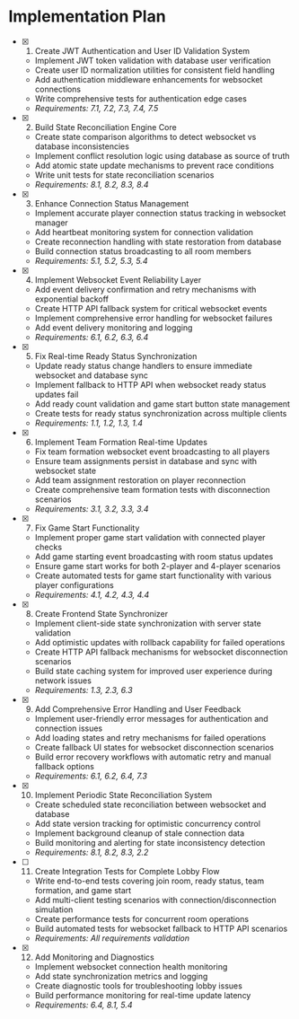 # Implementation Plan

- [x] 1. Create JWT Authentication and User ID Validation System





  - Implement JWT token validation with database user verification
  - Create user ID normalization utilities for consistent field handling
  - Add authentication middleware enhancements for websocket connections
  - Write comprehensive tests for authentication edge cases
  - _Requirements: 7.1, 7.2, 7.3, 7.4, 7.5_

- [x] 2. Build State Reconciliation Engine Core





  - Create state comparison algorithms to detect websocket vs database inconsistencies
  - Implement conflict resolution logic using database as source of truth
  - Add atomic state update mechanisms to prevent race conditions
  - Write unit tests for state reconciliation scenarios
  - _Requirements: 8.1, 8.2, 8.3, 8.4_

- [x] 3. Enhance Connection Status Management





  - Implement accurate player connection status tracking in websocket manager
  - Add heartbeat monitoring system for connection validation
  - Create reconnection handling with state restoration from database
  - Build connection status broadcasting to all room members
  - _Requirements: 5.1, 5.2, 5.3, 5.4_

- [x] 4. Implement Websocket Event Reliability Layer





  - Add event delivery confirmation and retry mechanisms with exponential backoff
  - Create HTTP API fallback system for critical websocket events
  - Implement comprehensive error handling for websocket failures
  - Add event delivery monitoring and logging
  - _Requirements: 6.1, 6.2, 6.3, 6.4_

- [x] 5. Fix Real-time Ready Status Synchronization






  - Update ready status change handlers to ensure immediate websocket and database sync
  - Implement fallback to HTTP API when websocket ready status updates fail
  - Add ready count validation and game start button state management
  - Create tests for ready status synchronization across multiple clients
  - _Requirements: 1.1, 1.2, 1.3, 1.4_

- [x] 6. Implement Team Formation Real-time Updates






  - Fix team formation websocket event broadcasting to all players
  - Ensure team assignments persist in database and sync with websocket state
  - Add team assignment restoration on player reconnection
  - Create comprehensive team formation tests with disconnection scenarios
  - _Requirements: 3.1, 3.2, 3.3, 3.4_

- [x] 7. Fix Game Start Functionality






  - Implement proper game start validation with connected player checks
  - Add game starting event broadcasting with room status updates
  - Ensure game start works for both 2-player and 4-player scenarios
  - Create automated tests for game start functionality with various player configurations
  - _Requirements: 4.1, 4.2, 4.3, 4.4_

- [x] 8. Create Frontend State Synchronizer





  - Implement client-side state synchronization with server state validation
  - Add optimistic updates with rollback capability for failed operations
  - Create HTTP API fallback mechanisms for websocket disconnection scenarios
  - Build state caching system for improved user experience during network issues
  - _Requirements: 1.3, 2.3, 6.3_

- [x] 9. Add Comprehensive Error Handling and User Feedback






  - Implement user-friendly error messages for authentication and connection issues
  - Add loading states and retry mechanisms for failed operations
  - Create fallback UI states for websocket disconnection scenarios
  - Build error recovery workflows with automatic retry and manual fallback options
  - _Requirements: 6.1, 6.2, 6.4, 7.3_

- [x] 10. Implement Periodic State Reconciliation System






  - Create scheduled state reconciliation between websocket and database
  - Add state version tracking for optimistic concurrency control
  - Implement background cleanup of stale connection data
  - Build monitoring and alerting for state inconsistency detection
  - _Requirements: 8.1, 8.2, 8.3, 2.2_

- [ ] 11. Create Integration Tests for Complete Lobby Flow


  - Write end-to-end tests covering join room, ready status, team formation, and game start
  - Add multi-client testing scenarios with connection/disconnection simulation
  - Create performance tests for concurrent room operations
  - Build automated tests for websocket fallback to HTTP API scenarios
  - _Requirements: All requirements validation_


- [x] 12. Add Monitoring and Diagnostics






  - Implement websocket connection health monitoring
  - Add state synchronization metrics and logging
  - Create diagnostic tools for troubleshooting lobby issues
  - Build performance monitoring for real-time update latency
  - _Requirements: 6.4, 8.1, 5.4_